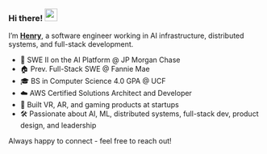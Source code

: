 ### Hi there! <img src="https://emojis.slackmojis.com/emojis/images/1536351075/4594/blob-wave.gif" width="25"/>

I’m [**Henry**](https://henrygraves.me), a software engineer working in AI infrastructure, distributed systems, and full-stack development.

- 🏦 SWE II on the AI Platform @ JP Morgan Chase
- 🏠 Prev. Full-Stack SWE @ Fannie Mae
- 🎓 BS in Computer Science 4.0 GPA @ UCF
- ☁️ AWS Certified Solutions Architect and Developer
- 🚀 Built VR, AR, and gaming products at startups
- 🛠️ Passionate about AI, ML, distributed systems, full-stack dev, product design, and leadership
    
Always happy to connect - feel free to reach out!
